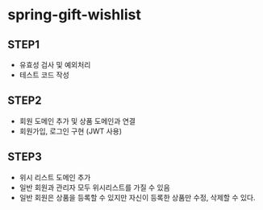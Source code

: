 # spring-gift-wishlist

## STEP1
- 유효성 검사 및 예외처리
- 테스트 코드 작성

## STEP2
- 회원 도메인 추가 및 상품 도메인과 연결
- 회원가입, 로그인 구현 (JWT 사용)

## STEP3
- 위시 리스트 도메인 추가
- 일반 회원과 관리자 모두 위시리스트를 가질 수 있음
- 일반 회원은 상품을 등록할 수 있지만 자신이 등록한 상품만 수정, 삭제할 수 있다.